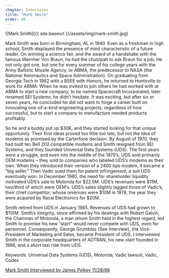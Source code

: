 ```yaml
---
chapter: Interviews
title: "Mark Smith"
order: 69
---
```


![Mark Smith]({{ site.baseurl }}/assets/img/mark-smith.jpg)

Mark Smith was born in Birmingham, AL in 1940. Even as a freshman in high school, Smith displayed the presence of mind characteristic of a future leader. On winning a science fair, and the award of a handshake with the famous Wernher Von Braun, he had the chutzpah to ask Braun for a job. He not only got one, but one for every summer of his college years with the Army Ballistic Missile Agency, or ABMA, the predecessor to NASA (the National Aeronautics and Space Administration). On graduating from Georgia Tech in 1962 with a BSEE with Honors, he returned to Huntsville to work for ABMA. When he was invited to join others he had worked with at ABMA to start a new company, to be named Spacecraft Incorporated, later renamed SEI Systems, he didn’t hesitate. It was exciting, but after six or seven years, he concluded he did not want to forge a career built on innovating one-of-a-kind engineering projects, regardless of how successful, but to start a company to manufacture needed products profitably.

So he and a buddy put up $30K, and they started looking for that unique opportunity. Their first ideas proved too little too late, but not the idea of modems as promised by the Carterfone decision. By August of 1970, they had built ten Bell 202 compatible modems and Smith resigned from SEI Systems, and they founded Universal Data Systems (UDS). The first years were a struggle, and even into the middle of the 1970’s, UDS sold primarily OEM modems – they sold to companies who labeled UDS’s modems as their own. When they introduced their version of a 2400 bps modem, it became a “big seller.” Then Vadic sued them for patent infringement, a suit UDS eventually won. In December 1980, the need for shareholder liquidity motivated UDS’s sale to Motorola for $22.5M. UDS’s revenues were $11M, two/third of which were OEM’s. UDS’s sales slightly lagged those of Vadic’s, their chief competitor, whose revenues were $10M in 1978, the year they were acquired by Racal Electronics for $20M.

Smith retired from UDS in January 1985. Revenues of UDS had grown to $110M. Smith’s integrity, since affirmed by his dealings with Robert Galvin, the Chairman of Motorola, a man whom Smith held in the highest regard, led Smith to promise his new “start” would never compete with UDS, even for personnel. Consequently, George Grumbles (See Interview), the Vice-President of Marketing and Sales, became President of UDS. I interviewed Smith in the corporate headquarters of ADTRAN, his new start founded in 1986, and a short taxi ride from UDS.

Keywords: Universal Data Systems (UDS), Motorola, Vadic lawsuit, Vadic, Codex

[Mark Smith Interviewed by James Pelkey 11/28/88](https://archive.computerhistory.org/resources/access/text/2017/10/102738572-05-01-acc.pdf)
